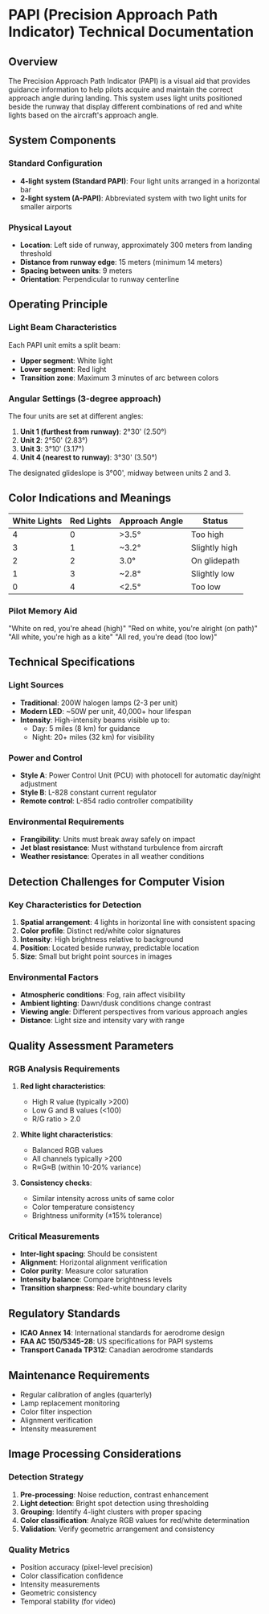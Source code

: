 # PAPI (Precision Approach Path Indicator) Technical Documentation

## Overview
The Precision Approach Path Indicator (PAPI) is a visual aid that provides guidance information to help pilots acquire and maintain the correct approach angle during landing. This system uses light units positioned beside the runway that display different combinations of red and white lights based on the aircraft's approach angle.

## System Components

### Standard Configuration
- **4-light system (Standard PAPI)**: Four light units arranged in a horizontal bar
- **2-light system (A-PAPI)**: Abbreviated system with two light units for smaller airports

### Physical Layout
- **Location**: Left side of runway, approximately 300 meters from landing threshold
- **Distance from runway edge**: 15 meters (minimum 14 meters)
- **Spacing between units**: 9 meters
- **Orientation**: Perpendicular to runway centerline

## Operating Principle

### Light Beam Characteristics
Each PAPI unit emits a split beam:
- **Upper segment**: White light
- **Lower segment**: Red light
- **Transition zone**: Maximum 3 minutes of arc between colors

### Angular Settings (3-degree approach)
The four units are set at different angles:
1. **Unit 1 (furthest from runway)**: 2°30' (2.50°)
2. **Unit 2**: 2°50' (2.83°)
3. **Unit 3**: 3°10' (3.17°)
4. **Unit 4 (nearest to runway)**: 3°30' (3.50°)

The designated glideslope is 3°00', midway between units 2 and 3.

## Color Indications and Meanings

| White Lights | Red Lights | Approach Angle | Status |
|-------------|------------|----------------|--------|
| 4 | 0 | >3.5° | Too high |
| 3 | 1 | ~3.2° | Slightly high |
| 2 | 2 | 3.0° | On glidepath |
| 1 | 3 | ~2.8° | Slightly low |
| 0 | 4 | <2.5° | Too low |

### Pilot Memory Aid
"White on red, you're ahead (high)"
"Red on white, you're alright (on path)"
"All white, you're high as a kite"
"All red, you're dead (too low)"

## Technical Specifications

### Light Sources
- **Traditional**: 200W halogen lamps (2-3 per unit)
- **Modern LED**: ~50W per unit, 40,000+ hour lifespan
- **Intensity**: High-intensity beams visible up to:
  - Day: 5 miles (8 km) for guidance
  - Night: 20+ miles (32 km) for visibility

### Power and Control
- **Style A**: Power Control Unit (PCU) with photocell for automatic day/night adjustment
- **Style B**: L-828 constant current regulator
- **Remote control**: L-854 radio controller compatibility

### Environmental Requirements
- **Frangibility**: Units must break away safely on impact
- **Jet blast resistance**: Must withstand turbulence from aircraft
- **Weather resistance**: Operates in all weather conditions

## Detection Challenges for Computer Vision

### Key Characteristics for Detection
1. **Spatial arrangement**: 4 lights in horizontal line with consistent spacing
2. **Color profile**: Distinct red/white color signatures
3. **Intensity**: High brightness relative to background
4. **Position**: Located beside runway, predictable location
5. **Size**: Small but bright point sources in images

### Environmental Factors
- **Atmospheric conditions**: Fog, rain affect visibility
- **Ambient lighting**: Dawn/dusk conditions change contrast
- **Viewing angle**: Different perspectives from various approach angles
- **Distance**: Light size and intensity vary with range

## Quality Assessment Parameters

### RGB Analysis Requirements
1. **Red light characteristics**:
   - High R value (typically >200)
   - Low G and B values (<100)
   - R/G ratio > 2.0

2. **White light characteristics**:
   - Balanced RGB values
   - All channels typically >200
   - R≈G≈B (within 10-20% variance)

3. **Consistency checks**:
   - Similar intensity across units of same color
   - Color temperature consistency
   - Brightness uniformity (±15% tolerance)

### Critical Measurements
- **Inter-light spacing**: Should be consistent
- **Alignment**: Horizontal alignment verification
- **Color purity**: Measure color saturation
- **Intensity balance**: Compare brightness levels
- **Transition sharpness**: Red-white boundary clarity

## Regulatory Standards
- **ICAO Annex 14**: International standards for aerodrome design
- **FAA AC 150/5345-28**: US specifications for PAPI systems
- **Transport Canada TP312**: Canadian aerodrome standards

## Maintenance Requirements
- Regular calibration of angles (quarterly)
- Lamp replacement monitoring
- Color filter inspection
- Alignment verification
- Intensity measurement

## Image Processing Considerations

### Detection Strategy
1. **Pre-processing**: Noise reduction, contrast enhancement
2. **Light detection**: Bright spot detection using thresholding
3. **Grouping**: Identify 4-light clusters with proper spacing
4. **Color classification**: Analyze RGB values for red/white determination
5. **Validation**: Verify geometric arrangement and consistency

### Quality Metrics
- Position accuracy (pixel-level precision)
- Color classification confidence
- Intensity measurements
- Geometric consistency
- Temporal stability (for video)
